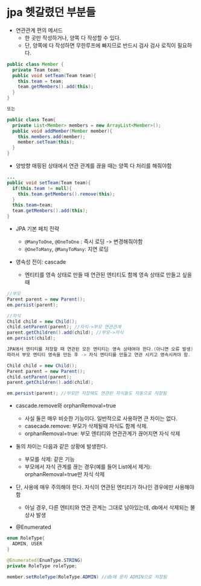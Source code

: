 # jpa 헷갈렸던 부분들





- 연관관계 편의 메서드
  - 한 곳만 작성하거나, 양쪽 다 작성할 수 있다.
  - 단, 양쪽에 다 작성하면 무한루프에 빠지므로 반드시 검사 검사 로직이 필요하다.

```java
public class Member {
  private Team team;
  public void setTeam(Team team){
    this.team = team;
    team.getMembers().add(this);
  }
}

또는

public class Team{
  private List<Member> members = new ArrayList<Member>();
  public void addMember(Member member){
    this.members.add(member);
    member.setTeam(this);
  }
}
```



- 양방향 매핑된 상태에서 연관 관계를 끊을 때는 양쪽 다 처리를 해줘야함

```java
...
public void setTeam(Team team){
  if(this.team != null){
    this.team.getMembers().remove(this);
  }
  this.team=team;
  team.getMembers().add(this);
}
```



- JPA 기본 페치 전략
  - `@ManyToOne`,  `@OneToOne` : 즉시 로딩 -> 변경해줘야함
  - `@OneToMany`, `@ManyToMany`: 지연 로딩





- 영속성 전이: cascade
  - 엔티티를 영속 상태로 만들 때 연관된 엔티티도 함께 영속 상태로 만들고 싶을 때

```java
//부모
Parent parent = new Parent();
em.persist(parent);

//자식
Child child = new Child();
child.setParent(parent); //자식->부모 연관관계
parent.getChildren().add(child); //부모->자식
em.persist(child);

JPA에서 엔티티를 저장할 때 연관된 모든 엔티티는 영속 상태여야 한다.(아니면 오류 발생)
따라서 부모 엔티티 영속을 만든 후 -> 자식 엔티티를 만들고 연관 시키고 영속시켜야 함.
```

```java
Child child = new Child();
Parent parent = new Parent();
child.setParent(parent);
parent.getChildren().add(child);

em.persist(parent); //부모만 저장해도 연관된 자식들도 자동으로 저장됨
```





- cascade.remove와 orphanRemoval=true
  - 사실 둘은 매우 비슷한 기능이다. 일반적으로 사용하면 큰 차이는 없다.
  - casecade.remove: 부모가 삭제될때 자식도 함께 삭제.
  - orphanRemoval=true: 부모 엔티티와 연관관계가 끊어지면 자식 삭제
- 둘의 차이는 다음과 같은 상황에 발생한다.
  - 부모를 삭제: 같은 기능
  - 부모에서 자식 관계를 끊는 경우(예를 들어 List<child>에서 제거): orphanRemoval=true만 자식 삭제
- 단, 사용에 매우 주의해야 한다. 자식이 연관된 엔티티가 하나인 경우에만 사용해야함
  - 아닐 경우, 다른 엔티티와 연관 관계는 그대로 남아있는데, db에서 삭제되는 불상사 발생







- @Enumerated

```java
enum RoleType{
  ADMIN, USER
}

@Enumerated(EnumType.STRING)
private RoleType roleType;

member.setRoleType(RoleType.ADMIN) //db에 문자 ADMIN으로 저장됨
```

